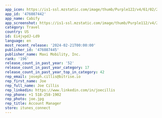 ```yaml
---
app_icon: https://is1-ssl.mzstatic.com/image/thumb/Purple122/v4/61/02/25/6102257a-83f6-3ec7-8bc1-498acecb552d/AppIcon-0-0-1x_U007emarketing-0-7-0-85-220.png/1024x1024bb.png
app_id: '476087442'
app_name: Cabify
app_screenshot: https://is1-ssl.mzstatic.com/image/thumb/Purple112/v4/27/96/9c/27969c8e-e4d8-48be-8c77-644302f93d28/554dd6de-d3d5-4003-96ba-a7529488d7bb_Cabify_EN_IphoneX_000.jpg/1242x2688bb.png
category: Travel
country: US
id: Ei4jvpdJ-Ld9
language: en
most_recent_release: '2024-02-21T00:00:00'
publisher_id: '476087445'
publisher_name: Maxi Mobility, Inc.
rank: '196'
release_count_in_past_year: '52'
release_count_in_past_year_category: 17
release_count_in_past_year_top_in_category: 42
rep_email: joseph.cillis@bitrise.io
rep_first_name: Joe
rep_full_name: Joe Cillis
rep_linkedin: https://www.linkedin.com/in/joecillis
rep_phone: +1 518-258-1902
rep_photo: joe.jpg
rep_title: Account Manager
store: itunes_connect
---
```

